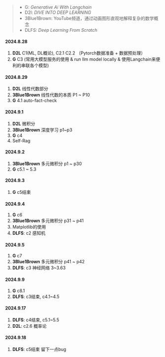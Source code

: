 > - G: *Generative Ai With Langchain*
> - D2l: *DIVE INTO DEEP LEARNING*
> - 3Blue1Brown: YouTube频道，通过动画图形直观地解释复杂的数学概念
> - DLFS: *Deep Learning From Scratch*

#### 2024.8.28

1. **D2L** C1(ML, DL概论), C2.1 C2.2 （Pytorch数据准备 + 数据预处理）
2. **G** C3 (常用大模型服务的使用 & run llm model locally & 使用Langchain来便利的串联各个模型)

#### 2024.8.29

1. **D2L** 线性代数部分
2. **3Blue1Brown** 线性代数的本质 P1 ~ P10
3. **G** 4.1 auto-fact-check

#### 2024.9.1
1. **D2L** 微积分
2. **3Blue1Brown** 深度学习 p1~p3
3. **G** c4
4. Self-Rag

#### 2024.9.2
1. **3Blue1Brown** 多元微积分 p1 ~ p30
2. **G** c5.1 ~ 5.3

#### 2024.9.3
1.  **G** c5结束

#### 2024.9.4
1.  **G** c6
2. **3Blue1Brown** 多元微积分 p31 ~ p41
3. Matplotlib的使用
4. **DLFS**: c2 感知机

#### 2024.9.5
1.  **G** c7
2. **3Blue1Brown** 多元微积分 p41 ~ p42
3. **DLFS**: c3 神经网络 3~3.63

#### 2024.9.9
1.  **G** c8.1
2. **DLFS**: c3结束, c4.1~4.5

#### 2024.9.17
1. **DLFS**: c4结束, c5.1~5.5
2. **D2L**: c2.6 概率论

#### 2024.9.18
1. **DLFS**: c5结束 留下一点bug
